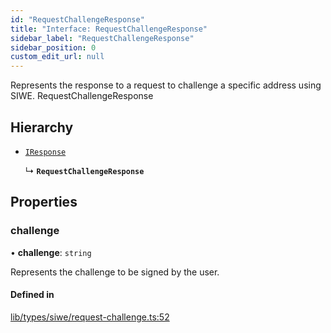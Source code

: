 ```yaml
---
id: "RequestChallengeResponse"
title: "Interface: RequestChallengeResponse"
sidebar_label: "RequestChallengeResponse"
sidebar_position: 0
custom_edit_url: null
---
```


Represents the response to a request to challenge a specific address using SIWE.
 RequestChallengeResponse

## Hierarchy

- [`IResponse`](IResponse.md)

  ↳ **`RequestChallengeResponse`**

## Properties

### challenge

• **challenge**: `string`

Represents the challenge to be signed by the user.

#### Defined in

[lib/types/siwe/request-challenge.ts:52](https://github.com/JustaName-id/JustaName-sdk/blob/f71acf4/packages/@justaname.id/sdk/src/lib/types/siwe/request-challenge.ts#L52)
